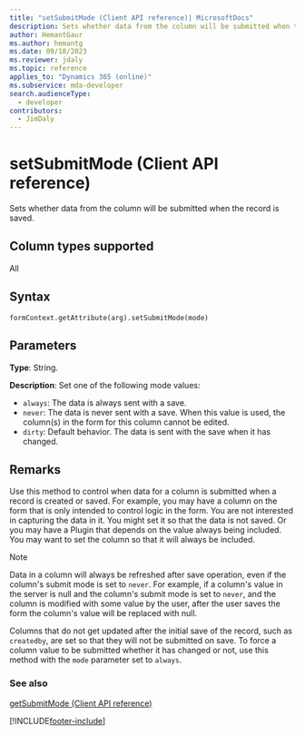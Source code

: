 ```yaml
---
title: "setSubmitMode (Client API reference)| MicrosoftDocs"
description: Sets whether data from the column will be submitted when the record is saved. 
author: HemantGaur
ms.author: hemantg
ms.date: 09/18/2023
ms.reviewer: jdaly
ms.topic: reference
applies_to: "Dynamics 365 (online)"
ms.subservice: mda-developer
search.audienceType: 
  - developer
contributors:
  - JimDaly
---
```

# setSubmitMode (Client API reference)



Sets whether data from the column will be submitted when the record is saved. 

## Column types supported

All

## Syntax

`formContext.getAttribute(arg).setSubmitMode(mode)`

## Parameters

**Type**: String. 

**Description**: Set one of the following mode values:

- `always`: The data is always sent with a save.
- `never`: The data is never sent with a save. When this value is used, the column(s) in the form for this column cannot be edited.
- `dirty`: Default behavior. The data is sent with the save when it has changed.
 
## Remarks

Use this method to control when data for a column is submitted when a record is created or saved. For example, you may have a column on the form that is only intended to control logic in the form. You are not interested in capturing the data in it. You might set it so that the data is not saved. Or you may have a Plugin that depends on the value always being included. You may want to set the column so that it will always be included. 

> [!NOTE]
> Data in a column will always be refreshed after save operation, even if the column's submit mode is set to `never`. For example, if a column's value in the server is null and the column's submit mode is set to `never`, and the column is modified with some value by the user, after the user saves the form the column's value will be replaced with null.

Columns that do not get updated after the initial save of the record, such as `createdby`, are set so that they will not be submitted on save. To force a column value to be submitted whether it has changed or not, use this method with the `mode` parameter set to `always`.

### See also

[getSubmitMode (Client API reference)](getSubmitMode.md)



[!INCLUDE[footer-include](../../../../../includes/footer-banner.md)]
